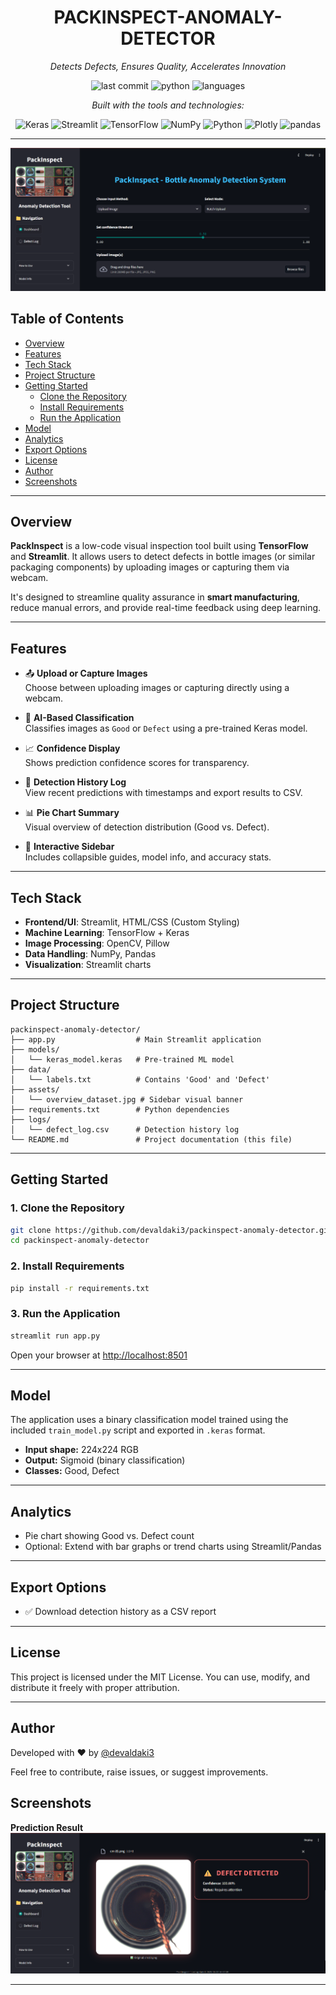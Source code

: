 <div align="center">

# PACKINSPECT-ANOMALY-DETECTOR

_Detects Defects, Ensures Quality, Accelerates Innovation_

![last commit](https://img.shields.io/github/last-commit/devaldaki3/packinspect-anomaly-detector)
![python](https://img.shields.io/badge/python-100%25-blue)
![languages](https://img.shields.io/badge/languages-1-blue)

_Built with the tools and technologies:_

![Keras](https://img.shields.io/badge/Keras-red?logo=keras)
![Streamlit](https://img.shields.io/badge/Streamlit-FF4B4B?logo=streamlit)
![TensorFlow](https://img.shields.io/badge/TensorFlow-FF6F00?logo=tensorflow)
![NumPy](https://img.shields.io/badge/NumPy-013243?logo=numpy)
![Python](https://img.shields.io/badge/Python-3776AB?logo=python)
![Plotly](https://img.shields.io/badge/Plotly-3F4F75?logo=plotly)
![pandas](https://img.shields.io/badge/pandas-150458?logo=pandas)

</div>

---

<!-- App screenshot for quick visual reference -->

![App Screenshot](assets/Dashboard.png)

## Table of Contents

- [Overview](#overview)
- [Features](#features)
- [Tech Stack](#tech-stack)
- [Project Structure](#project-structure)
- [Getting Started](#getting-started)
  - [Clone the Repository](#1-clone-the-repository)
  - [Install Requirements](#2-install-requirements)
  - [Run the Application](#3-run-the-application)
- [Model](#model)
- [Analytics](#analytics)
- [Export Options](#export-options)
- [License](#license)
- [Author](#author)
- [Screenshots](#screenshots)

---

## Overview

**PackInspect** is a low-code visual inspection tool built using **TensorFlow** and **Streamlit**. It allows users to detect defects in bottle images (or similar packaging components) by uploading images or capturing them via webcam.

It's designed to streamline quality assurance in **smart manufacturing**, reduce manual errors, and provide real-time feedback using deep learning.

---

## Features

- 📤 **Upload or Capture Images**  
  Choose between uploading images or capturing directly using a webcam.

- 🤖 **AI-Based Classification**  
  Classifies images as `Good` or `Defect` using a pre-trained Keras model.

- 📈 **Confidence Display**  
  Shows prediction confidence scores for transparency.

- 🧾 **Detection History Log**  
  View recent predictions with timestamps and export results to CSV.

- 📊 **Pie Chart Summary**  
  Visual overview of detection distribution (Good vs. Defect).

- 🧪 **Interactive Sidebar**  
  Includes collapsible guides, model info, and accuracy stats.

---

## Tech Stack

- **Frontend/UI**: Streamlit, HTML/CSS (Custom Styling)
- **Machine Learning**: TensorFlow + Keras
- **Image Processing**: OpenCV, Pillow
- **Data Handling**: NumPy, Pandas
- **Visualization**: Streamlit charts

---

## Project Structure

```
packinspect-anomaly-detector/
├── app.py                  # Main Streamlit application
├── models/
│   └── keras_model.keras   # Pre-trained ML model
├── data/
│   └── labels.txt          # Contains 'Good' and 'Defect'
├── assets/
│   └── overview_dataset.jpg # Sidebar visual banner
├── requirements.txt        # Python dependencies
├── logs/
│   └── defect_log.csv      # Detection history log
└── README.md               # Project documentation (this file)
```

---

## Getting Started

### 1. Clone the Repository

```bash
git clone https://github.com/devaldaki3/packinspect-anomaly-detector.git
cd packinspect-anomaly-detector
```

### 2. Install Requirements

```bash
pip install -r requirements.txt
```

### 3. Run the Application

```bash
streamlit run app.py
```

Open your browser at [http://localhost:8501](http://localhost:8501)

---

## Model

The application uses a binary classification model trained using the included `train_model.py` script and exported in `.keras` format.

- **Input shape:** 224x224 RGB
- **Output:** Sigmoid (binary classification)
- **Classes:** Good, Defect

---

## Analytics

- Pie chart showing Good vs. Defect count
- Optional: Extend with bar graphs or trend charts using Streamlit/Pandas

---

## Export Options

- ✅ Download detection history as a CSV report

---

## License

This project is licensed under the MIT License.
You can use, modify, and distribute it freely with proper attribution.

---

## Author

Developed with ❤️ by [@devaldaki3](https://github.com/devaldaki3)

Feel free to contribute, raise issues, or suggest improvements.

## Screenshots

**Prediction Result**
![Prediction Result](assets/prediction_result.png)

---
